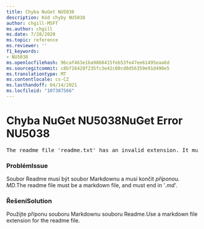 ```yaml
---
title: Chyba NuGet NU5038
description: Kód chyby NU5038
author: chgill-MSFT
ms.author: chgill
ms.date: 7/28/2020
ms.topic: reference
ms.reviewer: ''
f1_keywords:
- NU5038
ms.openlocfilehash: 96caf463e1ba9868415feb53fe47ee61495eaa6d
ms.sourcegitcommit: c8bf16420f235fc3e42c08cd0d56359e91d490e5
ms.translationtype: MT
ms.contentlocale: cs-CZ
ms.lasthandoff: 04/14/2021
ms.locfileid: "107387566"
---
```

# <a name="nuget-error-nu5038"></a><span data-ttu-id="ea075-103">Chyba NuGet NU5038</span><span class="sxs-lookup"><span data-stu-id="ea075-103">NuGet Error NU5038</span></span>
<pre>The readme file 'readme.txt' has an invalid extension. It must end in .md.</pre>

### <a name="issue"></a><span data-ttu-id="ea075-104">Problém</span><span class="sxs-lookup"><span data-stu-id="ea075-104">Issue</span></span>

<span data-ttu-id="ea075-105">Soubor Readme musí být soubor Markdownu a musí končit *příponou. MD*.</span><span class="sxs-lookup"><span data-stu-id="ea075-105">The readme file must be a markdown file, and must end in '*.md*'.</span></span>

### <a name="solution"></a><span data-ttu-id="ea075-106">Řešení</span><span class="sxs-lookup"><span data-stu-id="ea075-106">Solution</span></span>

<span data-ttu-id="ea075-107">Použijte příponu souboru Markdownu souboru Readme.</span><span class="sxs-lookup"><span data-stu-id="ea075-107">Use a markdown file extension for the readme file.</span></span>